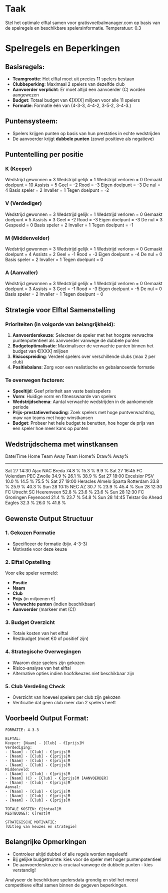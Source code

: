 # Taak
Stel het optimale elftal samen voor gratisvoetbalmanager.com op basis van de spelregels en beschikbare spelersinformatie.
Temperatuur: 0.3

# Spelregels en Beperkingen

## Basisregels:
- **Teamgrootte**: Het elftal moet uit precies 11 spelers bestaan
- **Clubbeperking**: Maximaal 2 spelers van dezelfde club
- **Aanvoerder verplicht**: Er moet altijd een aanvoerder (C) worden aangewezen
- **Budget**: Totaal budget van €[XXX] miljoen voor alle 11 spelers
- **Formatie**: Formatie één van (4-3-3, 4-4-2, 3-5-2, 3-4-3.)

## Puntensysteem:
- Spelers krijgen punten op basis van hun prestaties in echte wedstrijden
- De aanvoerder krijgt **dubbele punten** (zowel positieve als negatieve)

## Puntentelling per positie
### K (Keeper)
Wedstrijd gewonnen = 3
Wedstrijd gelijk = 1
Wedstrijd verloren = 0
Gemaakt doelpunt = 10
Assists = 5
Geel = -2
Rood = -3
Eigen doelpunt = -3
De nul = 4
Basis speler = 2
Invaller = 1
Tegen doelpunt = -2

### V (Verdediger)
Wedstrijd gewonnen = 3
Wedstrijd gelijk = 1
Wedstrijd verloren = 0
Gemaakt doelpunt = 5
Assists = 3
Geel = -2
Rood = -3
Eigen doelpunt = -3
De nul = 3
Gespeeld = 0
Basis speler = 2
Invaller = 1
Tegen doelpunt = -1

### M (Middenvelder)
Wedstrijd gewonnen = 3
Wedstrijd gelijk = 1
Wedstrijd verloren = 0
Gemaakt doelpunt = 4
Assists = 2
Geel = -1
Rood = -3
Eigen doelpunt = -4
De nul = 0
Basis speler = 2
Invaller = 1
Tegen doelpunt = 0

### A (Aanvaller)
Wedstrijd gewonnen = 3
Wedstrijd gelijk = 1
Wedstrijd verloren = 0
Gemaakt doelpunt = 3
Assists = 3
Geel = -1
Rood = -3
Eigen doelpunt = -5
De nul = 0
Basis speler = 2
Invaller = 1
Tegen doelpunt = 0


## Strategie voor Elftal Samenstelling

### Prioriteiten (in volgorde van belangrijkheid):
1. **Aanvoerderskeuze**: Selecteer de speler met het hoogste verwachte puntenpotentieel als aanvoerder vanwege de dubbele punten
2. **Budgetoptimalisatie**: Maximaliseer de verwachte punten binnen het budget van €[XXX] miljoen
3. **Risicospreiding**: Verdeel spelers over verschillende clubs (max 2 per club)
4. **Positiebalans**: Zorg voor een realistische en gebalanceerde formatie

### Te overwegen factoren:
- **Speeltijd**: Geef prioriteit aan vaste basisspelers
- **Vorm**: Huidige vorm en fitnesswaarde van spelers
- **Wedstrijdschema**: Aantal verwachte wedstrijden in de aankomende periode
- **Prijs-prestatieverhouding**: Zoek spelers met hoge puntverwachting, maw van teams met hoge winstkansen
- **Budget**: Probeer het hele budget te benutten, hoe hoger de prijs van een speler hoe meer kans op punten

## Wedstrijdschema met winstkansen
Date/Time        Home Team       Away Team        Home%  Draw%  Away%
---------------- --------------- ---------------- ------ ------ ------
Sat 27 14:30     Ajax            NAC Breda        74.8  % 15.3  % 9.9   %
Sat 27 16:45     FC Volendam     PEC Zwolle       34.9  % 26.1  % 38.9  %
Sat 27 18:00     Excelsior       PSV              10.0  % 14.5  % 75.5  %
Sat 27 19:00     Heracles Almelo Sparta Rotterdam 33.8  % 25.9  % 40.3  %
Sun 28 10:15     NEC             AZ               30.7  % 23.9  % 45.4  %
Sun 28 12:30     FC Utrecht      SC Heerenveen    52.8  % 23.6  % 23.6  %
Sun 28 12:30     FC Groningen    Feyenoord        21.4  % 23.7  % 54.8  %
Sun 28 14:45     Telstar         Go Ahead Eagles  32.3  % 26.0  % 41.8  %

## Gewenste Output Structuur

### 1. Gekozen Formatie
- Specificeer de formatie (bijv. 4-3-3)
- Motivatie voor deze keuze

### 2. Elftal Opstelling
Voor elke speler vermeld:
- **Positie**
- **Naam**
- **Club**
- **Prijs** (in miljoenen €)
- **Verwachte punten** (indien beschikbaar)
- **Aanvoerder** (markeer met (C))

### 3. Budget Overzicht
- Totale kosten van het elftal
- Restbudget (moet €0 of positief zijn)

### 4. Strategische Overwegingen
- Waarom deze spelers zijn gekozen
- Risico-analyse van het elftal
- Alternative opties indien hoofdkeuzes niet beschikbaar zijn

### 5. Club Verdeling Check
- Overzicht van hoeveel spelers per club zijn gekozen
- Verificatie dat geen club meer dan 2 spelers heeft

## Voorbeeld Output Format:

```
FORMATIE: 4-3-3

ELFTAL:
Keeper: [Naam] - [Club] - €[prijs]M
Verdediging: 
- [Naam] - [Club] - €[prijs]M
- [Naam] - [Club] - €[prijs]M  
- [Naam] - [Club] - €[prijs]M
- [Naam] - [Club] - €[prijs]M
Middenveld:
- [Naam] - [Club] - €[prijs]M
- [Naam] (C) - [Club] - €[prijs]M [AANVOERDER]
- [Naam] - [Club] - €[prijs]M
Aanval:
- [Naam] - [Club] - €[prijs]M
- [Naam] - [Club] - €[prijs]M
- [Naam] - [Club] - €[prijs]M

TOTALE KOSTEN: €[totaal]M
RESTBUDGET: €[rest]M

STRATEGISCHE MOTIVATIE:
[Uitleg van keuzes en strategie]
```

## Belangrijke Opmerkingen
- Controleer altijd dubbel of alle regels worden nageleefd
- Bij gelijke budgetruimte: kies voor de speler met hoger puntenpotentieel
- De aanvoerderskeuze is cruciaal vanwege de dubbele punten - kies verstandig!

Analyseer de beschikbare spelersdata grondig en stel het meest competitieve elftal samen binnen de gegeven beperkingen.
